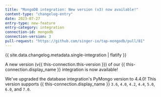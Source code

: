 ```yaml
---
title: "MongoDB integration: New version (v3) now available!"
content-type: "changelog-entry"
date: 2023-07-27
entry-type: new-feature
entry-category: integration
connection-id: mongodb
connection-version: 3
pull-request: "https://github.com/singer-io/tap-mongodb/pull/81"
---
```

{{ site.data.changelog.metadata.single-integration | flatify }}

A new version (v{{ this-connection.this-version }}) of our {{ this-connection.display_name }} integration is now available!

We've upgraded the database integration's PyMongo version to 4.4.0! This version supports {{ this-connection.display_name }} `3.6`, `4.0`, `4.2`, `4.4`, `5.0`, `6.0`, and `7.0`.